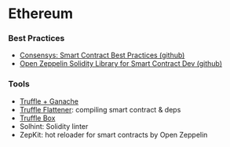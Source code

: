 # Ethereum

### Best Practices

- [Consensys: Smart Contract Best Practices (github)](https://github.com/ConsenSys/smart-contract-best-practices)
- [Open Zeppelin Solidity Library for Smart Contract Dev (github)](https://github.com/OpenZeppelin/openzeppelin-solidity/)

### Tools
- [Truffle + Ganache](truffle-ganache.md)
- [Truffle Flattener](truffle-ganache.md): compiling smart contract & deps
- [Truffle Box](https://truffle-box.github.io/)
- Solhint: Solidity linter
- ZepKit: hot reloader for smart contracts by Open Zeppelin
